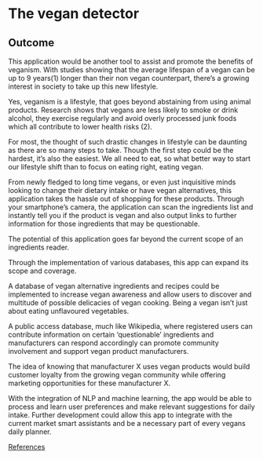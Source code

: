 # The vegan detector

## Outcome

This application would be another tool to assist and promote the benefits of veganism. With studies showing that the average lifespan of a vegan can be up to 9 years(1) longer than their non vegan counterpart, there’s a growing interest in society to take up this new lifestyle.  

Yes, veganism is a lifestyle, that goes beyond abstaining from using animal products. Research shows that vegans are less likely to smoke or drink alcohol, they exercise regularly and avoid overly processed junk foods which all contribute to lower health risks (2). 

For most, the thought of such drastic changes in lifestyle can be daunting as there are so many steps to take. Though the first step could be the hardest, it’s also the easiest. We all need to eat, so what better way to start our lifestyle shift than to focus on eating right, eating vegan. 

From newly fledged to long time vegans, or even just inquisitive minds looking to change their dietary intake or have vegan alternatives, this application takes the hassle out of shopping for these products. Through your smartphone’s camera, the application can scan the ingredients list and instantly tell you if the product is vegan and also output links to further information for those ingredients that may be questionable. 

The potential of this application goes far beyond the current scope of an ingredients reader.  

Through the implementation of various databases, this app can expand its scope and coverage. 

A database of vegan alternative ingredients and recipes could be implemented to increase vegan awareness and allow users to discover and multitude of possible delicacies of vegan cooking. Being a vegan isn’t just about eating unflavoured vegetables. 

A public access database, much like Wikipedia, where registered users can contribute information on certain ‘questionable’ ingredients and manufacturers can respond accordingly can promote community involvement and support vegan product manufacturers. 

The idea of knowing that manufacturer X uses vegan products would build customer loyalty from the growing vegan community while offering marketing opportunities for these manufacturer X. 

With the integration of NLP and machine learning, the app would be able to process and learn user preferences and make relevant suggestions for daily intake. Further development could allow this app to integrate with the current market smart assistants and be a necessary part of every vegans daily planner.

[References](/project/references.html)